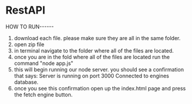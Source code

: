 # RestAPI
HOW TO RUN------
1. download each file. please make sure they are all in the same folder.
2. open zip file
3. in terminal navigate to the folder where all of the files are located.
4. once you are in the fold where all of the files are located run the command "node app.js"
5. this will begin running our node server. you should see a confirmation that says:
  Server is running on port 3000
  Connected to engines database.
6. once you see this confirmation open up the index.html page and press the fetch engine button.
